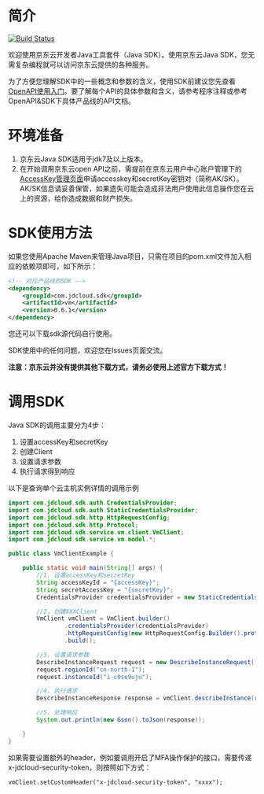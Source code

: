 
# 简介 #

[![Build Status](https://travis-ci.org/jdcloud-api/jdcloud-sdk-java.svg?branch=master)](https://travis-ci.org/jdcloud-api/jdcloud-sdk-java)

  欢迎使用京东云开发者Java工具套件（Java SDK）。使用京东云Java SDK，您无需复杂编程就可以访问京东云提供的各种服务。 

  为了方便您理解SDK中的一些概念和参数的含义，使用SDK前建议您先查看[OpenAPI使用入门](http://www.jdcloud.com/help/detail/355/isCatalog/0)。要了解每个API的具体参数和含义，请参考程序注释或参考OpenAPI&SDK下具体产品线的API文档。

# 环境准备 #
1. 京东云Java SDK适用于jdk7及以上版本。
2. 在开始调用京东云open API之前，需提前在京东云用户中心账户管理下的[AccessKey管理页面](https://uc.jdcloud.com/accesskey/index)申请accesskey和secretKey密钥对（简称AK/SK）。AK/SK信息请妥善保管，如果遗失可能会造成非法用户使用此信息操作您在云上的资源，给你造成数据和财产损失。

# SDK使用方法 #
如果您使用Apache Maven来管理Java项目，只需在项目的pom.xml文件加入相应的依赖项即可，如下所示：
 
```xml
<!-- 对应产品线的SDK -->
<dependency>
	<groupId>com.jdcloud.sdk</groupId>
	<artifactId>vm</artifactId>
	<version>0.6.1</version>
</dependency>
```
 
您还可以下载sdk源代码自行使用。
 
SDK使用中的任何问题，欢迎您在Issues页面交流。

**注意：京东云并没有提供其他下载方式，请务必使用上述官方下载方式！**
 
# 调用SDK #
Java SDK的调用主要分为4步：

1. 设置accessKey和secretKey
2. 创建Client
3. 设置请求参数
4. 执行请求得到响应

以下是查询单个云主机实例详情的调用示例

```java
import com.jdcloud.sdk.auth.CredentialsProvider;
import com.jdcloud.sdk.auth.StaticCredentialsProvider;
import com.jdcloud.sdk.http.HttpRequestConfig;
import com.jdcloud.sdk.http.Protocol;
import com.jdcloud.sdk.service.vm.client.VmClient;
import com.jdcloud.sdk.service.vm.model.*;

public class VmClientExample {

    public static void main(String[] args) {
        //1. 设置accessKey和secretKey
        String accessKeyId = "{accessKey}";
        String secretAccessKey = "{secretKey}";
        CredentialsProvider credentialsProvider = new StaticCredentialsProvider(accessKeyId, secretAccessKey);

        //2. 创建XXXClient
        VmClient vmClient = VmClient.builder()
                .credentialsProvider(credentialsProvider)
                .httpRequestConfig(new HttpRequestConfig.Builder().protocol(Protocol.HTTPS).build()) //默认为HTTPS
                .build();

        //3. 设置请求参数
        DescribeInstanceRequest request = new DescribeInstanceRequest();
        request.regionId("cn-north-1");
        request.instanceId("i-c0se9uju");

        //4. 执行请求
        DescribeInstanceResponse response = vmClient.describeInstance(request);

        //5. 处理响应
        System.out.println(new Gson().toJson(response));

    }
}
```

如果需要设置额外的header，例如要调用开启了MFA操作保护的接口，需要传递x-jdcloud-security-token，则按照如下方式：
```
vmClient.setCustomHeader("x-jdcloud-security-token", "xxxx");
```
